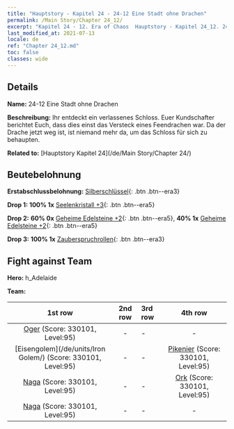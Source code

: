 ```yaml
---
title: "Hauptstory - Kapitel 24 - 24-12 Eine Stadt ohne Drachen"
permalink: /Main Story/Chapter 24_12/
excerpt: "Kapitel 24 - 12. Era of Chaos  Hauptstory - Kapitel 24_12. 24-12 Eine Stadt ohne Drachen"
last_modified_at: 2021-07-13
locale: de
ref: "Chapter 24_12.md"
toc: false
classes: wide
---
```


## Details

 **Name:** 24-12 Eine Stadt ohne Drachen

 **Beschreibung:** Ihr entdeckt ein verlassenes Schloss. Euer Kundschafter berichtet Euch, dass dies einst das Versteck eines Feendrachen war. Da der Drache jetzt weg ist, ist niemand mehr da, um das Schloss für sich zu behaupten.

 **Related to:** [Hauptstory Kapitel 24](/de/Main Story/Chapter 24/)

## Beutebelohnung

 **Erstabschlussbelohnung:** [Silberschlüssel](/ItemsDE/con_693/){: .btn .btn--era3}

 **Drop 1:** **100% 1x** [Seelenkristall +3](/ItemsDE/mat_87/){: .btn .btn--era5}

 **Drop 2:** **60% 0x** [Geheime Edelsteine +2](/ItemsDE/mat_79/){: .btn .btn--era5}, **40% 1x** [Geheime Edelsteine +2](/ItemsDE/mat_79/){: .btn .btn--era5}

 **Drop 3:** **100% 1x** [Zauberspruchrollen](/ItemsDE/con_694/){: .btn .btn--era3}


## Fight against Team
 **Hero:** h_Adelaide

 **Team:**


  | 1st row | 2nd row | 3rd row | 4th row |
  |:----:|:----:|:----|:----:|
  | [Oger](/de/units/Ogre/) (Score: 330101, Level:95)  | - | - | - |
  | [Eisengolem](/de/units/Iron Golem/) (Score: 330101, Level:95)  | - | - | [Pikenier](/de/units/Pikeman/) (Score: 330101, Level:95)  |
  | [Naga](/de/units/Naga/) (Score: 330101, Level:95)  | - | - | [Ork](/de/units/Orc/) (Score: 330101, Level:95)  |
  | [Naga](/de/units/Naga/) (Score: 330101, Level:95)  | - | - | - |


